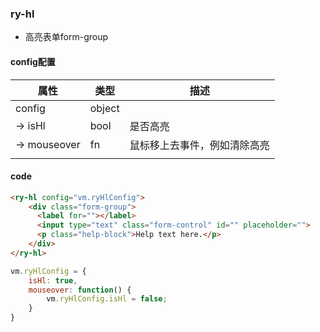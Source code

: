 ### ry-hl

* 高亮表单form-group

#### config配置

| 属性         | 类型   | 描述                         |
| ------------ | ------ | ---------------------------- |
| config       | object |                              |
| -> isHl      | bool   | 是否高亮                     |
| -> mouseover | fn     | 鼠标移上去事件，例如清除高亮 |
|              |        |                              |

#### code

```html
<ry-hl config="vm.ryHlConfig">
    <div class="form-group">
      <label for=""></label>
      <input type="text" class="form-control" id="" placeholder="">
      <p class="help-block">Help text here.</p>
    </div>
</ry-hl>
```

```javascript
vm.ryHlConfig = {
    isHl: true,
    mouseover: function() {
        vm.ryHlConfig.isHl = false;
    }
}
```
